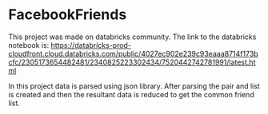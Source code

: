 # FacebookFriends
This project was made on databricks community. The link to the databricks notebook is: https://databricks-prod-cloudfront.cloud.databricks.com/public/4027ec902e239c93eaaa8714f173bcfc/2305173654482481/2340825223302434/7520442742781991/latest.html   

In this project data is parsed using json library. After parsing the pair and list is created and then the resultant data is reduced to get the common friend list.

